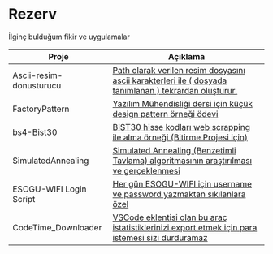 # Rezerv

İlginç bulduğum fikir ve uygulamalar


| Proje | Açıklama | 
| ------ | ------ | 
| Ascii-resim-donusturucu | [Path olarak verilen resim dosyasını ascii karakterleri ile ( dosyada tanımlanan ) tekrardan oluşturur.](https://github.com/Pilestin/Rezerv/tree/main/Ascii-resim-donusturucu) | 
| FactoryPattern | [Yazılım Mühendisliği dersi için küçük design pattern örneği ödevi](https://github.com/Pilestin/Rezerv/tree/main/factory-pattern) | 
| bs4-Bist30 | [BIST30 hisse kodları web scrapping ile alma örneği (Bitirme Projesi için)](https://github.com/Pilestin/Rezerv/tree/main/bs4-Bist30) |
|SimulatedAnnealing| [Simulated Annealing (Benzetimli Tavlama) algoritmasının araştırılması ve gerçeklenmesi](https://github.com/Pilestin/Rezerv/tree/main/simulated-annealing) |
|ESOGU-WIFI Login Script | [Her gün ESOGU-WIFI için username ve password yazmaktan sıkılanlara özel](https://github.com/Pilestin/Rezerv/tree/main/ESOGU_WIFI_login)|
|CodeTime_Downloader | [VSCode eklentisi olan bu araç istatistiklerinizi export etmek için para istemesi sizi durduramaz](https://github.com/Pilestin/Rezerv/tree/main/CodeTime_Downloader)|